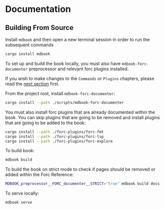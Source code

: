 # Documentation

## Building From Source

Install `mdbook` and then open a new terminal session in order to run the subsequent commands

```sh
cargo install mdbook
```

To set up and build the book locally, you must also have `mdbook-forc-documenter` preprocessor and relevant forc plugins installed.

If you wish to make changes to the `Commands` or `Plugins` chapters, please read the [next section](#generating-documentation-for-forc-commandsplugins) first.

From the project root, install `mdbook-forc-documenter`:

```sh
cargo install --path ./scripts/mdbook-forc-documenter
```

You must also install forc plugins that are already documented within the book. You can skip plugins that are going to be removed and install plugins that are going to be added to the book:

```sh
cargo install --path ./forc-plugins/forc-fmt
cargo install --path ./forc-plugins/forc-lsp
cargo install --path ./forc-plugins/forc-explore
```

To build book:

```sh
mdbook build
```

To build the book on strict mode to check if pages should be removed or added within the Forc Reference:

```sh
MDBOOK_preprocessor__FORC_documenter__STRICT="true" mdbook build docs
```

To serve locally:

```sh
mdbook serve
```
